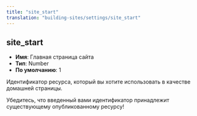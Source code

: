 ```yaml
---
title: "site_start"
translation: "building-sites/settings/site_start"
---
```


## site_start

-   **Имя**: Главная страница сайта
-   **Тип**: Number
-   **По умолчанию**: 1

Идентификатор ресурса, который вы хотите использовать в качестве домашней страницы.

Убедитесь, что введенный вами идентификатор принадлежит существующему опубликованному ресурсу!

